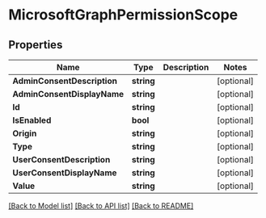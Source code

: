 # MicrosoftGraphPermissionScope

## Properties

Name | Type | Description | Notes
------------ | ------------- | ------------- | -------------
**AdminConsentDescription** | **string** |  | [optional] 
**AdminConsentDisplayName** | **string** |  | [optional] 
**Id** | **string** |  | [optional] 
**IsEnabled** | **bool** |  | [optional] 
**Origin** | **string** |  | [optional] 
**Type** | **string** |  | [optional] 
**UserConsentDescription** | **string** |  | [optional] 
**UserConsentDisplayName** | **string** |  | [optional] 
**Value** | **string** |  | [optional] 

[[Back to Model list]](../README.md#documentation-for-models) [[Back to API list]](../README.md#documentation-for-api-endpoints) [[Back to README]](../README.md)


